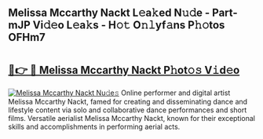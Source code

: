 ## Melissa Mccarthy Nackt L𝚎a𝚔ed N𝚞𝚍e - Part-mJP Vi𝚍𝚎o L𝚎a𝚔s - H𝚘𝚝 O𝚗𝚕yf𝚊ns P𝚑𝚘tos OFHm7

# <h2><a href="http://kf25tqr.oniu.top/?m=Melissa+Mccarthy+Nackt">🔗👉 🔴 Melissa Mccarthy Nackt P𝚑ot𝚘𝚜 V𝚒d𝚎o</a></h2>

[![Melissa Mccarthy Nackt Nu𝚍e𝚜](https://i.imgur.com/0qMVB7G.gif)](http://kf25tqr.oniu.top/?m=Melissa+Mccarthy+Nackt)
Online performer and digital artist Melissa Mccarthy Nackt, famed for creating and disseminating dance and lifestyle content via solo and collaborative dance performances and short films. Versatile aerialist Melissa Mccarthy Nackt, known for their exceptional skills and accomplishments in performing aerial acts.  
